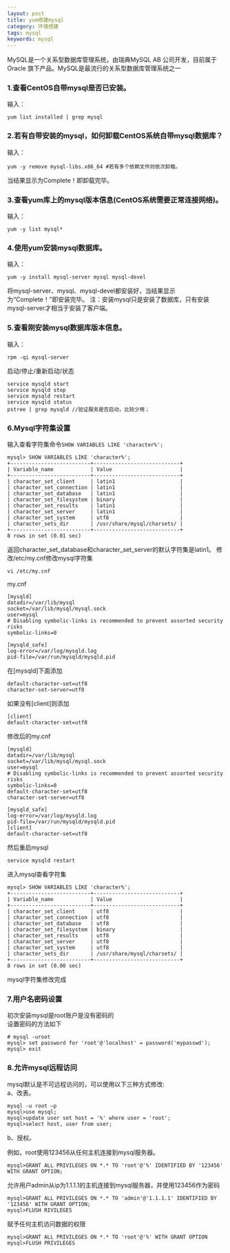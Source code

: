 ```yaml
---
layout: post
title: yum搭建mysql
category: 环境搭建
tags: mysql
keywords: mysql
---
```


MySQL是一个关系型数据库管理系统，由瑞典MySQL AB 公司开发，目前属于 Oracle 旗下产品。MySQL是最流行的关系型数据库管理系统之一

### 1.查看CentOS自带mysql是否已安装。
输入：
```
yum list installed | grep mysql
```
### 2.若有自带安装的mysql，如何卸载CentOS系统自带mysql数据库？
输入：
```
yum -y remove mysql-libs.x86_64 #若有多个依赖文件则依次卸载。
```
当结果显示为Complete！即卸载完毕。
### 3.查看yum库上的mysql版本信息(CentOS系统需要正常连接网络)。
输入：
```
yum -y list mysql*
```
### 4.使用yum安装mysql数据库。
输入：
```
yum -y install mysql-server mysql mysql-devel 
```
将mysql-server、mysql、mysql-devel都安装好，当结果显示为“Complete！”即安装完毕。
注：安装mysql只是安装了数据库，只有安装mysql-server才相当于安装了客户端。
### 5.查看刚安装mysql数据库版本信息。
输入：
```
rpm -qi mysql-server
```

启动/停止/重新启动/状态
```
service mysqld start
service mysqld stop
service mysqld restart
service mysqld status
pstree | grep mysqld //验证服务是否启动，比较少用；
```
### 6.Mysql字符集设置
输入查看字符集命令`SHOW VARIABLES LIKE 'character%';`
```
mysql> SHOW VARIABLES LIKE 'character%';
+--------------------------+----------------------------+
| Variable_name            | Value                      |
+--------------------------+----------------------------+
| character_set_client     | latin1                     |
| character_set_connection | latin1                     |
| character_set_database   | latin1                     |
| character_set_filesystem | binary                     |
| character_set_results    | latin1                     |
| character_set_server     | latin1                     |
| character_set_system     | utf8                       |
| character_sets_dir       | /usr/share/mysql/charsets/ |
+--------------------------+----------------------------+
8 rows in set (0.01 sec)
```
返回character_set_database和character_set_server的默认字符集是latin1。
修改/etc/my.cnf修改mysql字符集
```
vi /etc/my.cnf
```
my.cnf
```
[mysqld]
datadir=/var/lib/mysql
socket=/var/lib/mysql/mysql.sock
user=mysql
# Disabling symbolic-links is recommended to prevent assorted security risks
symbolic-links=0

[mysqld_safe]
log-error=/var/log/mysqld.log
pid-file=/var/run/mysqld/mysqld.pid

```
在[mysqld]下面添加
```
default-character-set=utf8
character-set-server=utf8
```
如果没有[client]则添加
```
[client]
default-character-set=utf8
```
修改后的my.cnf
```
[mysqld]
datadir=/var/lib/mysql
socket=/var/lib/mysql/mysql.sock
user=mysql
# Disabling symbolic-links is recommended to prevent assorted security risks
symbolic-links=0
default-character-set=utf8
character-set-server=utf8

[mysqld_safe]
log-error=/var/log/mysqld.log
pid-file=/var/run/mysqld/mysqld.pid
[client]
default-character-set=utf8
```
然后重启mysql
```
service mysqld restart
```
进入mysql查看字符集
```
mysql> SHOW VARIABLES LIKE 'character%';
+--------------------------+----------------------------+
| Variable_name            | Value                      |
+--------------------------+----------------------------+
| character_set_client     | utf8                       |
| character_set_connection | utf8                       |
| character_set_database   | utf8                       |
| character_set_filesystem | binary                     |
| character_set_results    | utf8                       |
| character_set_server     | utf8                       |
| character_set_system     | utf8                       |
| character_sets_dir       | /usr/share/mysql/charsets/ |
+--------------------------+----------------------------+
8 rows in set (0.00 sec)

```
mysql字符集修改完成

### 7.用户名密码设置
初次安装mysql是root账户是没有密码的  
设置密码的方法如下
```
# mysql -uroot
mysql> set password for 'root'@'localhost' = password('mypasswd');
mysql> exit
```
### 8.允许mysql远程访问

mysql默认是不可远程访问的，可以使用以下三种方式修改:  
a、改表。
```
mysql -u root –p
mysql>use mysql;
mysql>update user set host = '%' where user = 'root';
mysql>select host, user from user;
```
b、授权。

例如，root使用123456从任何主机连接到mysql服务器。
```
mysql>GRANT ALL PRIVILEGES ON *.* TO 'root'@'%' IDENTIFIED BY '123456' WITH GRANT OPTION;
```
允许用户admin从ip为1.1.1.1的主机连接到mysql服务器，并使用123456作为密码
```
mysql>GRANT ALL PRIVILEGES ON *.* TO 'admin'@'1.1.1.1' IDENTIFIED BY '123456' WITH GRANT OPTION;
mysql>FLUSH RIVILEGES
```
赋予任何主机访问数据的权限
```
mysql>GRANT ALL PRIVILEGES ON *.* TO 'root'@'%' WITH GRANT OPTION
mysql>FLUSH PRIVILEGES
```